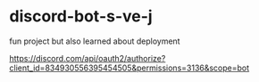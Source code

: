 # discord-bot-s-ve-j

fun project but also learned about deployment

https://discord.com/api/oauth2/authorize?client_id=834930556395454505&permissions=3136&scope=bot

